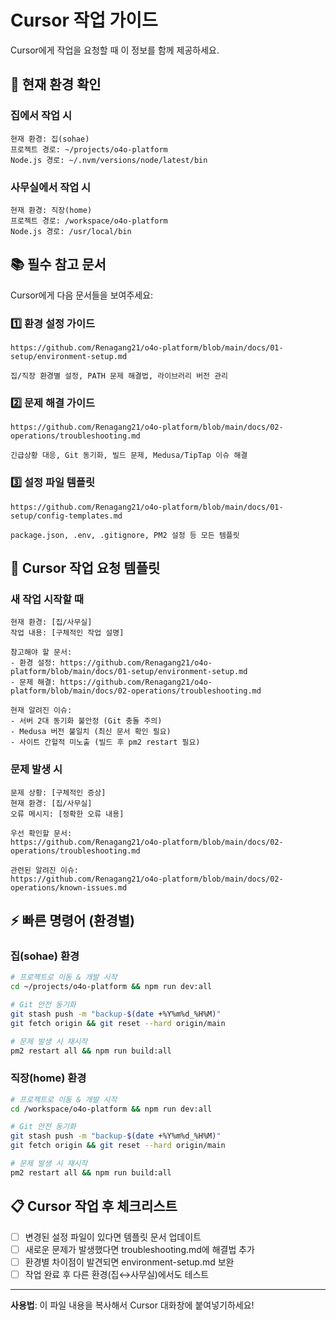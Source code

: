 # Cursor 작업 가이드

Cursor에게 작업을 요청할 때 이 정보를 함께 제공하세요.

## 📍 현재 환경 확인

### 집에서 작업 시
```
현재 환경: 집(sohae)
프로젝트 경로: ~/projects/o4o-platform
Node.js 경로: ~/.nvm/versions/node/latest/bin
```

### 사무실에서 작업 시  
```
현재 환경: 직장(home)
프로젝트 경로: /workspace/o4o-platform
Node.js 경로: /usr/local/bin
```

## 📚 필수 참고 문서

Cursor에게 다음 문서들을 보여주세요:

### 1️⃣ 환경 설정 가이드
```
https://github.com/Renagang21/o4o-platform/blob/main/docs/01-setup/environment-setup.md

집/직장 환경별 설정, PATH 문제 해결법, 라이브러리 버전 관리
```

### 2️⃣ 문제 해결 가이드  
```
https://github.com/Renagang21/o4o-platform/blob/main/docs/02-operations/troubleshooting.md

긴급상황 대응, Git 동기화, 빌드 문제, Medusa/TipTap 이슈 해결
```

### 3️⃣ 설정 파일 템플릿
```
https://github.com/Renagang21/o4o-platform/blob/main/docs/01-setup/config-templates.md

package.json, .env, .gitignore, PM2 설정 등 모든 템플릿
```

## 🚀 Cursor 작업 요청 템플릿

### 새 작업 시작할 때
```
현재 환경: [집/사무실]
작업 내용: [구체적인 작업 설명]

참고해야 할 문서:
- 환경 설정: https://github.com/Renagang21/o4o-platform/blob/main/docs/01-setup/environment-setup.md
- 문제 해결: https://github.com/Renagang21/o4o-platform/blob/main/docs/02-operations/troubleshooting.md

현재 알려진 이슈:
- 서버 2대 동기화 불안정 (Git 충돌 주의)
- Medusa 버전 불일치 (최신 문서 확인 필요)
- 사이트 간헐적 미노출 (빌드 후 pm2 restart 필요)
```

### 문제 발생 시
```
문제 상황: [구체적인 증상]
현재 환경: [집/사무실]
오류 메시지: [정확한 오류 내용]

우선 확인할 문서:
https://github.com/Renagang21/o4o-platform/blob/main/docs/02-operations/troubleshooting.md

관련된 알려진 이슈:
https://github.com/Renagang21/o4o-platform/blob/main/docs/02-operations/known-issues.md
```

## ⚡ 빠른 명령어 (환경별)

### 집(sohae) 환경
```bash
# 프로젝트로 이동 & 개발 시작
cd ~/projects/o4o-platform && npm run dev:all

# Git 안전 동기화
git stash push -m "backup-$(date +%Y%m%d_%H%M)"
git fetch origin && git reset --hard origin/main

# 문제 발생 시 재시작
pm2 restart all && npm run build:all
```

### 직장(home) 환경
```bash
# 프로젝트로 이동 & 개발 시작  
cd /workspace/o4o-platform && npm run dev:all

# Git 안전 동기화
git stash push -m "backup-$(date +%Y%m%d_%H%M)"
git fetch origin && git reset --hard origin/main

# 문제 발생 시 재시작
pm2 restart all && npm run build:all
```

## 📋 Cursor 작업 후 체크리스트

- [ ] 변경된 설정 파일이 있다면 템플릿 문서 업데이트
- [ ] 새로운 문제가 발생했다면 troubleshooting.md에 해결법 추가
- [ ] 환경별 차이점이 발견되면 environment-setup.md 보완
- [ ] 작업 완료 후 다른 환경(집↔사무실)에서도 테스트

---

**사용법**: 이 파일 내용을 복사해서 Cursor 대화창에 붙여넣기하세요!